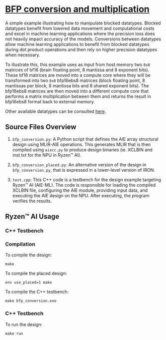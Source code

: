 <!---//===- README.md --------------------------*- Markdown -*-===//
//
// This file is licensed under the Apache License v2.0 with LLVM Exceptions.
// See https://llvm.org/LICENSE.txt for license information.
// SPDX-License-Identifier: Apache-2.0 WITH LLVM-exception
//
// Copyright (C) 2025, Advanced Micro Devices, Inc.
// 
//===----------------------------------------------------------------------===//-->

# <ins>BFP conversion and multiplication</ins>

A simple example illustrating how to manipulate blocked datatypes. Blocked datatypes benefit from lowered data movement and computational costs and excel in machine learning applications where the precision loss does not heavily impact accuracy of the models. Conversions between datatypes allow machine learning applications to benefit from blocked datatypes during dot product operations and then rely on higher precision datatypes when necessary.

To illustrate this, this example uses as input from host memory two `8x8` matrices of bf16 (brain floating point, 8 mantissa and 8 exponent bits). These bf16 matrices are moved into a compute core where they will be transformed into two `8x8` bfp16ebs8 matrices (block floating point, 8 mantissas per block, 8 mantissa bits and 8 shared exponent bits). The bfp16ebs8 matrices are then moved into a different compute core that performs a matrix multiplication between them and returns the result in bfp16ebs8 format back to external memory.

Other available datatypes can be consulted [here](https://xilinx.github.io/aie_api/group__group__basic__types.html). 

## Source Files Overview

1. `bfp_conversion.py`: A Python script that defines the AIE array structural design using MLIR-AIE operations. This generates MLIR that is then compiled using `aiecc.py` to produce design binaries (ie. XCLBIN and inst.txt for the NPU in Ryzen™ AI). 

1. `bfp_conversion_placed.py`: An alternative version of the design in `bfp_conversion.py`, that is expressed in a lower-level version of IRON.

1. `test.cpp`: This C++ code is a testbench for the design example targeting Ryzen™ AI (AIE-ML). The code is responsible for loading the compiled XCLBIN file, configuring the AIE module, providing input data, and executing the AIE design on the NPU. After executing, the program verifies the results.

## Ryzen™ AI Usage

### C++ Testbench

### Compilation

To compile the design:
```shell
make
```

To compile the placed design:
```shell
env use_placed=1 make
```

To compile the C++ testbench:
```shell
make bfp_conversion.exe
```

### C++ Testbench

To run the design:

```shell
make run
```

